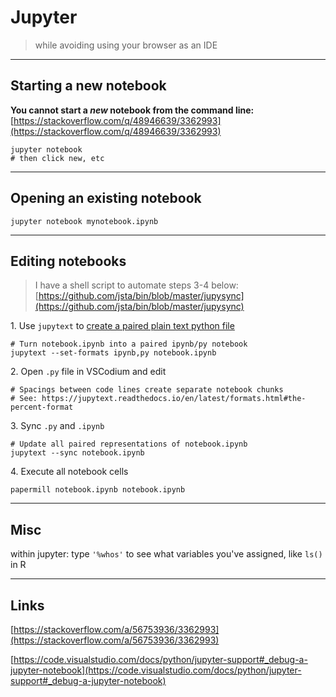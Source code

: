 # Jupyter

> while avoiding using your browser as an IDE

------------------------------

## Starting a new notebook

**You cannot start a *new* notebook from the command line:**
[https://stackoverflow.com/q/48946639/3362993](https://stackoverflow.com/q/48946639/3362993)

```shell
jupyter notebook
# then click new, etc
```

------------------------------

## Opening an existing notebook

```shell
jupyter notebook mynotebook.ipynb
```

------------------------------

## <a name="editing notebooks"></a> Editing notebooks
> I have a shell script to automate steps 3-4 below:
> [https://github.com/jsta/bin/blob/master/jupysync](https://github.com/jsta/bin/blob/master/jupysync)

1\. Use `jupytext` to [create a paired plain text python file](https://github.com/mwouts/jupytext#command-line-conversion) 
 
```shell
# Turn notebook.ipynb into a paired ipynb/py notebook
jupytext --set-formats ipynb,py notebook.ipynb
```
 
2\. Open `.py` file in VSCodium and edit

```
# Spacings between code lines create separate notebook chunks
# See: https://jupytext.readthedocs.io/en/latest/formats.html#the-percent-format
```

3\. Sync `.py` and `.ipynb`

```shell
# Update all paired representations of notebook.ipynb  
jupytext --sync notebook.ipynb                  
```

4\. Execute all notebook cells
```shell
papermill notebook.ipynb notebook.ipynb
```

------------------------------

## Misc

within jupyter: type `'%whos'` to see what variables you've assigned,
like `ls()` in R

------------------------------

## Links

[https://stackoverflow.com/a/56753936/3362993](https://stackoverflow.com/a/56753936/3362993)

[https://code.visualstudio.com/docs/python/jupyter-support#_debug-a-jupyter-notebook](https://code.visualstudio.com/docs/python/jupyter-support#_debug-a-jupyter-notebook)
